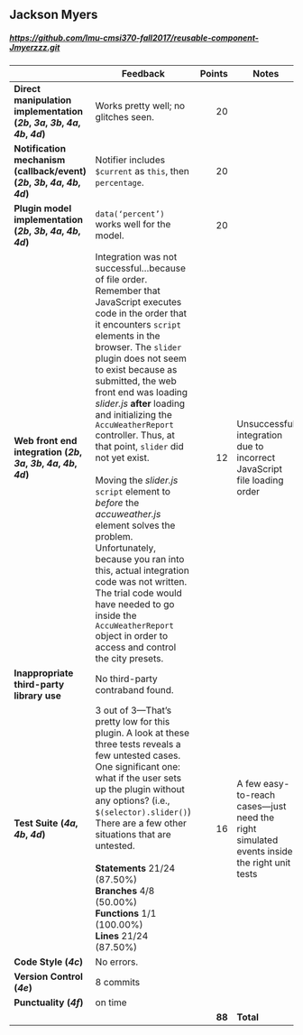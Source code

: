 

## Jackson Myers

##### https://github.com/lmu-cmsi370-fall2017/reusable-component-Jmyerzzz.git

| | Feedback | Points | Notes |
| --- | --- | ---: | --- |
| **Direct manipulation implementation (_2b_, _3a_, _3b_, _4a_, _4b_, _4d_)** | Works pretty well; no glitches seen. | 20 |  |
| **Notification mechanism (callback/event) (_2b_, _3b_, _4a_, _4b_, _4d_)** | Notifier includes `$current` as `this`, then `percentage`. | 20 |  |
| **Plugin model implementation (_2b_, _3b_, _4a_, _4b_, _4d_)** | `data(‘percent’)` works well for the model. | 20 |  |
| **Web front end integration (_2b_, _3a_, _3b_, _4a_, _4b_, _4d_)** | Integration was not successful…because of file order. Remember that JavaScript executes code in the order that it encounters `script` elements in the browser. The `slider` plugin does not seem to exist because as submitted, the web front end was loading _slider.js_ **after** loading and initializing the `AccuWeatherReport` controller. Thus, at that point, `slider` did not yet exist.<br><br>Moving the _slider.js_ `script` element to _before_ the _accuweather.js_ element solves the problem. Unfortunately, because you ran into this, actual integration code was not written. The trial code would have needed to go inside the `AccuWeatherReport` object in order to access and control the city presets. | 12 | Unsuccessful integration due to incorrect JavaScript file loading order |
| **Inappropriate third-party library use** | No third-party contraband found. |  |  |
| **Test Suite (_4a_, _4b_, _4d_)** | 3 out of 3—That’s pretty low for this plugin. A look at these three tests reveals a few untested cases. One significant one: what if the user sets up the plugin without any options? (i.e., `$(selector).slider()`) There are a few other situations that are untested.<br><br>**Statements** 21/24 (87.50%)<br>**Branches** 4/8 (50.00%)<br>**Functions** 1/1 (100.00%)<br>**Lines** 21/24 (87.50%) | 16 | A few easy-to-reach cases—just need the right simulated events inside the right unit tests
| **Code Style (_4c_)** | No errors. |  |  |
| **Version Control (_4e_)** | 8 commits |  |  |
| **Punctuality (_4f_)** | on time |  |  |
|  |  | **88** | **Total** |
